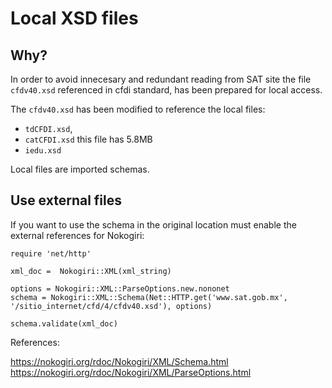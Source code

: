 # Local XSD files

## Why?

In order to avoid innecesary and redundant reading from SAT site the
file `cfdv40.xsd` referenced in cfdi standard, has been
prepared for local access.

The `cfdv40.xsd` has been modified to reference the local files:

* `tdCFDI.xsd`,
* `catCFDI.xsd` this file has 5.8MB
* `iedu.xsd`

Local files are imported schemas.

## Use external files

If you want to use the schema in the original location must enable the
external references for Nokogiri:

    require 'net/http'

    xml_doc =  Nokogiri::XML(xml_string)

    options = Nokogiri::XML::ParseOptions.new.nononet
    schema = Nokogiri::XML::Schema(Net::HTTP.get('www.sat.gob.mx', '/sitio_internet/cfd/4/cfdv40.xsd'), options)
    
    schema.validate(xml_doc)

References:

https://nokogiri.org/rdoc/Nokogiri/XML/Schema.html
https://nokogiri.org/rdoc/Nokogiri/XML/ParseOptions.html
